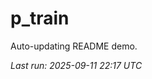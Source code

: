 # p_train

Auto-updating README demo.

<!--START_SECTION:status-->
_Last run: 2025-09-11 22:17 UTC_
<!--END_SECTION:status-->






































































































































































































































































































































































































































































































































